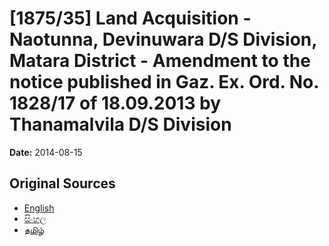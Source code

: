 # [1875/35] Land Acquisition - Naotunna, Devinuwara D/S Division, Matara District - Amendment to the notice published in Gaz. Ex. Ord. No. 1828/17 of 18.09.2013 by Thanamalvila D/S Division

**Date:** 2014-08-15

## Original Sources

- [English](https://documents.gov.lk/view/extra-gazettes/2014/8/1875-35_E.pdf)
- [සිංහල](https://documents.gov.lk/view/extra-gazettes/2014/8/1875-35_S.pdf)
- [தமிழ்](https://documents.gov.lk/view/extra-gazettes/2014/8/1875-35_T.pdf)
